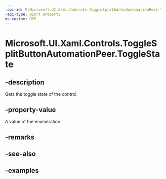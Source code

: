 ```yaml
---
-api-id: P:Microsoft.UI.Xaml.Controls.ToggleSplitButtonAutomationPeer.ToggleState
-api-type: winrt property
ms.custom: RS5
---
```

<!-- Property syntax.
public ToggleState ToggleState { get; }
-->

# Microsoft.UI.Xaml.Controls.ToggleSplitButtonAutomationPeer.ToggleState


## -description

Gets the toggle state of the control.


## -property-value

A value of the enumeration.


## -remarks


## -see-also


## -examples


